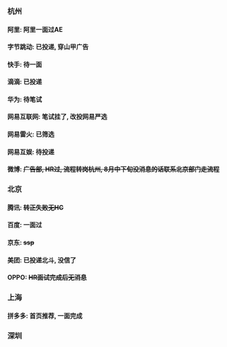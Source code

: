 ### 杭州

#### 阿里: 阿里一面过AE
#### 字节跳动: 已投递, 穿山甲广告
#### 快手: 待一面
#### 滴滴: 已投递
#### 华为: 待笔试
#### 网易互联网: 笔试挂了, 改投网易严选
#### 网易雷火: 已筛选
#### 网易互娱: 待投递
#### 微博: ~~广告部, HR过, 流程转岗杭州, 8月中下旬没消息的话联系北京部门走流程~~


### 北京
#### 腾讯: ~~转正失败无HC~~
#### 百度: 一面过
#### 京东: ~~ssp~~
#### 美团: 已投递北斗, 没信了
#### OPPO: ~~HR面试完成后无消息~~

### 上海
#### 拼多多: 首页推荐, 一面完成

### 深圳
